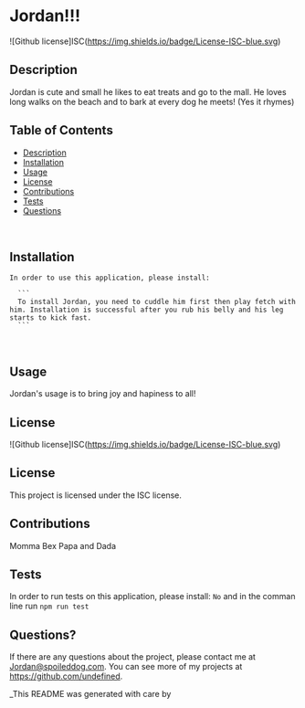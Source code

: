 

  # Jordan!!! <br />

  ![Github license]ISC(https://img.shields.io/badge/License-ISC-blue.svg) <br />

  ## Description
  Jordan is cute and small he likes to eat treats and go to the mall. He loves long walks on the beach and to bark at every dog he meets! (Yes it rhymes) <br />


  ## Table of Contents

  - [Description](#description)
  - [Installation](#installation)
  - [Usage](#usage)
  - [License](#license)
  - [Contributions](#contributions)
  - [Tests](#tests)
  - [Questions](#questions)

  <br />

  ## Installation

  ```
  In order to use this application, please install:
    
    ```
    To install Jordan, you need to cuddle him first then play fetch with him. Installation is successful after you rub his belly and his leg starts to kick fast.
    ```
  ```
  <br />

  ## Usage

  Jordan's usage is to bring joy and hapiness to all! <br />

  ## License
  ![Github license]ISC(https://img.shields.io/badge/License-ISC-blue.svg)

  ## License
  
  This project is licensed under the ISC license. <br />

  ## Contributions

  Momma Bex Papa and Dada <br />

  ## Tests 

  In order to run tests on this application, please install:
    ```
    No
    ```
    and in the comman line run `npm run test` <br />

  ## Questions?

  If there are any questions about the project, please contact me at Jordan@spoileddog.com. You can see more of my projects at https://github.com/undefined.
    

  _This README was generated with care by 
